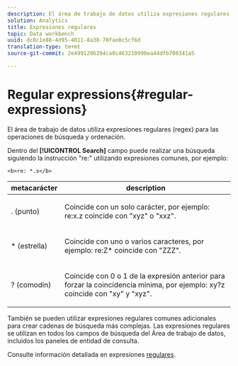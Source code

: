 ```yaml
---
description: El área de trabajo de datos utiliza expresiones regulares (regex) para las operaciones de búsqueda y ordenación.
solution: Analytics
title: Expresiones regulares
topic: Data workbench
uuid: dc8c1e88-4d95-4011-8a38-70fae0c5cf6d
translation-type: tm+mt
source-git-commit: 2e4991206394ca0c463210990ea44dfb700341a5

---
```



# Regular expressions{#regular-expressions}

El área de trabajo de datos utiliza expresiones regulares (regex) para las operaciones de búsqueda y ordenación.

Dentro del **[!UICONTROL Search]** campo puede realizar una búsqueda siguiendo la instrucción &quot;re:&quot; utilizando expresiones comunes, por ejemplo:

```
<b>re: *.s</b>
```

<table id="table_BA125AB039794EE382B33003BE4E0AFB"> 
 <thead> 
  <tr> 
   <th colname="col1" class="entry"> metacarácter </th> 
   <th colname="col2" class="entry"> description </th> 
  </tr> 
 </thead>
 <tbody> 
  <tr> 
   <td colname="col1"> <p>. (punto) </p> </td> 
   <td colname="col2"> <p>Coincide con un solo carácter, por ejemplo: <span class="filepath"> re:x.z </span> coincide con "xyz" o "xxz". </p> </td> 
  </tr> 
  <tr> 
   <td colname="col1"> <p>* (estrella) </p> </td> 
   <td colname="col2"> <p>Coincide con uno o varios caracteres, por ejemplo: <span class="filepath"> re:Z* </span> coincide con "ZZZ". </p> </td> 
  </tr> 
  <tr> 
   <td colname="col1"> <p>? (comodín) </p> </td> 
   <td colname="col2"> <p>Coincide con 0 o 1 de la expresión anterior para forzar la coincidencia mínima, por ejemplo: <span class="filepath"> xy?z </span> coincide con "xy" y "xyz". </p> </td> 
  </tr> 
 </tbody> 
</table>

También se pueden utilizar expresiones regulares comunes adicionales para crear cadenas de búsqueda más complejas. Las expresiones regulares se utilizan en todos los campos de búsqueda del Área de trabajo de datos, incluidos los paneles de entidad de consulta.

Consulte información detallada en expresiones [regulares](https://docs.adobe.com/content/help/en/data-workbench/using/dataset/c-dataset-constr.html#Regular_Expressions).
